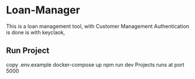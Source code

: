 # Loan-Manager
This is a loan management tool, with Customer Management
Authentication is done is with keyclaok,

## Run Project
copy .env.example
docker-compose up 
npm run dev 
Projects runs at port 5000

